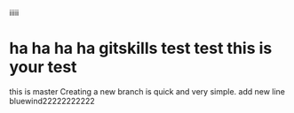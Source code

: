
iiiii

ha ha ha ha
gitskills
test test
this is your test
=========
this is master
Creating a new branch is quick and very simple.
add new line
bluewind22222222222
